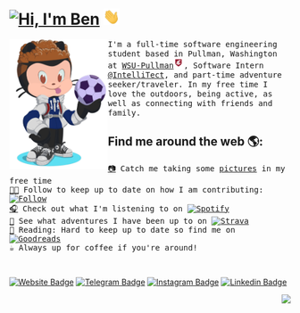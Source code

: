 # [![Hi, I'm Ben](https://readme-typing-svg.demolab.com/?color=%2336BCF7&size=25+&duration=2000&center=true&vCenter=true&multiline=true&width=175&height=40&lines=Hi%2C+I'm+Ben!;+;+)](https://www.benjamin.michaelis.net)  <a href="https://www.benjamin.michaelis.net"> <img src="https://raw.githubusercontent.com/BenjaminMichaelis/BenjaminMichaelis/master/gifs/wave.gif" width="30px"> </a>
  <!-- <img src="https://raw.githubusercontent.com/BenjaminMichaelis/BenjaminMichaelis/master/gifs/wave.gif" width="30px"> </a> -->

<!-- <a href="https://github.com/BenjaminMichaelis"><img alt="Hi, I'm Ben 👋" src="https://github.com/BenjaminMichaelis/BenjaminMichaelis/raw/main/gifs/gh-profileheader-words.gif" /></a> -->

<a href="https://www.benjamin.michaelis.net">
<img align="left" width="35%" src="https://raw.githubusercontent.com/BenjaminMichaelis/BenjaminMichaelis/main/Images/Octocat-nobkg.png">
</a>

<samp>
I'm a full-time software engineering student based in Pullman, Washington at <a href="https://wsu.edu/">WSU-Pullman<img src="https://raw.githubusercontent.com/BenjaminMichaelis/BenjaminMichaelis/master/Images/WSULogo.png" width="18px"/></a>, Software Intern <a href="https://github.com/intelliTect">@IntelliTect</a>, and part-time adventure seeker/traveler.
In my free time I love the outdoors, being active, as well as connecting with friends and family.
</samp>

<h2>
Find me around the web 🌎:
</h2>

<samp>

[📷](https://www.photography.michaelis.net/) Catch me taking some <a href="https://www.photography.michaelis.net/">pictures</a> in my free time <br>
[🧑‍💻](https://www.github.com/BenjaminMichaelis)  Follow to keep up to date on how I am contributing: <a href="https://www.github.com/BenjaminMichaelis"><img alt="Follow" src="https://img.shields.io/github/followers/BenjaminMichaelis.svg?style=social&label=Follow&link=https://www.github.com/BenjaminMichaelis" width="80px"/></a><br>
[🎧](https://open.spotify.com/user/1251087721?si=iMDle1guQ6SY4gFpKHRfEA) Check out what I'm listening to on <a href="https://open.spotify.com/user/1251087721?si=de5c4e6cdc8a405d"><img alt="Spotify" src="https://img.shields.io/badge/-Spotify-1ED760?style=flat&logo=Spotify&logoColor=white&link=https://open.spotify.com/user/1251087721?si=iMDle1guQ6SY4gFpKHRfEA" width="65px"/></a><br>
[🚴](https://www.strava.com/athletes/benjamin_michaelis) See what adventures I have been up to on <a href="https://www.strava.com/athletes/benjamin_michaelis"><img alt="Strava" src="https://img.shields.io/badge/-Strava-orange?style=flat&logo=Strava&logoColor=white&link=https://www.strava.com/athletes/benjamin_michaelis" width="60px"/></a><br>
[📖](https://www.goodreads.com/user/show/127859004-benjamin-michaelis) Reading: Hard to keep up to date so find me on <a href="https://www.goodreads.com/user/show/127859004-benjamin-michaelis"><img alt="Goodreads" src="https://img.shields.io/badge/-Goodreads-e9e5d0?style=flat&logo=goodreads&logoColor=956f46&link=https://www.goodreads.com/user/show/127859004-benjamin-michaelis" width="80px"/></a><br>
☕️ Always up for coffee if you're around!
  
</samp>

<br>

<div align="left">
  
[![Website Badge](https://img.shields.io/badge/Personal_Website-ff6666?style=flat&logo=GoogleChrome&logoColor=white&link=https://benjamin.michaelis.net)](https://benjamin.michaelis.net)
[![Telegram Badge](https://img.shields.io/badge/Telegram-0088cc?style=flat&logo=Telegram&logoColor=white&link=https://t.me/BenjaminMichaelis)](https://t.me/BenjaminMichaelis)
[![Instagram Badge](https://img.shields.io/badge/Instagram-E4405F?style=flat&logo=instagram&logoColor=white&link=https://www.instagram.com/benjamin.michaelis/)](https://instagram.com/benjamin.michaelis)
[![Linkedin Badge](https://img.shields.io/badge/LinkedIn-0077B5?style=flat&logo=Linkedin&logoColor=white&link=https://www.linkedin.com/in/benjamin-michaelis/)](https://www.linkedin.com/in/benjamin-michaelis/)
<!-- [![Gmail Badge](https://img.shields.io/badge/gitben@michaelis.net-D14836?style=flat&logo=Gmail&logoColor=white&link=mailto:gitben@michaelis.net)](mailto:gitben@michaelis.net) -->
<!-- [![Medium Badge](https://img.shields.io/badge/-@BenjaminMichaelis-black?style=flat&labelColor=000000&logo=Medium&link=https://medium.com/@BenjaminMichaelis)](https://medium.com/@BenjaminMichaelis) -->
<img align="right" src="https://gpvc.arturio.dev/benjaminmichaelis">
  
  </div>
